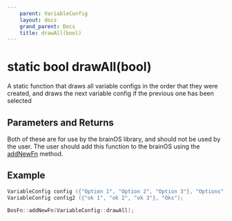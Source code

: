 ```yaml
---
    parent: VariableConfig
    layout: docs
    grand_parent: Docs
    title: drawAll(bool)
---
```

# static bool drawAll(bool)
A static function that draws all variable configs in the order that they were created, and draws the next variable config if the previous one has been selected

## Parameters and Returns
Both of these are for use by the brainOS library, and should not be used by the user. The user should add this function to the brainOS using the [addNewFn](../BosFn/addNewFn_BosFn) method. 

## Example
```cpp
VariableConfig config ({"Option 1", "Option 2", "Option 3"}, "Options");
VariableConfig config2 ({"ok 1", "ok 2", "ok 3"}, "Oks");

BosFn::addNewFn(VariableConfig::drawAll);
```